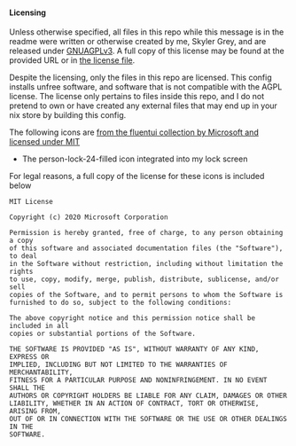 #### Licensing
Unless otherwise specified, all files in this repo while this message is in the readme were written or otherwise created by me, 
Skyler Grey, and are released under [GNUAGPLv3](https://www.gnu.org/licenses/agpl-3.0.html). A full copy of this license may be 
found at the provided URL or in [the license file](./LICENSE).

Despite the licensing, only the files in this repo are licensed. This config installs unfree software, and software that is not
compatible with the AGPL license. The license only pertains to files inside this repo, and I do not pretend to own or have created
any external files that may end up in your nix store by building this config.

The following icons are [from the fluentui collection by Microsoft and licensed under MIT](https://github.com/microsoft/fluentui-system-icons/blob/master/LICENSE)
- The person-lock-24-filled icon integrated into my lock screen

For legal reasons, a full copy of the license for these icons is included below
```
MIT License

Copyright (c) 2020 Microsoft Corporation

Permission is hereby granted, free of charge, to any person obtaining a copy
of this software and associated documentation files (the "Software"), to deal
in the Software without restriction, including without limitation the rights
to use, copy, modify, merge, publish, distribute, sublicense, and/or sell
copies of the Software, and to permit persons to whom the Software is
furnished to do so, subject to the following conditions:

The above copyright notice and this permission notice shall be included in all
copies or substantial portions of the Software.

THE SOFTWARE IS PROVIDED "AS IS", WITHOUT WARRANTY OF ANY KIND, EXPRESS OR
IMPLIED, INCLUDING BUT NOT LIMITED TO THE WARRANTIES OF MERCHANTABILITY,
FITNESS FOR A PARTICULAR PURPOSE AND NONINFRINGEMENT. IN NO EVENT SHALL THE
AUTHORS OR COPYRIGHT HOLDERS BE LIABLE FOR ANY CLAIM, DAMAGES OR OTHER
LIABILITY, WHETHER IN AN ACTION OF CONTRACT, TORT OR OTHERWISE, ARISING FROM,
OUT OF OR IN CONNECTION WITH THE SOFTWARE OR THE USE OR OTHER DEALINGS IN THE
SOFTWARE.
```
